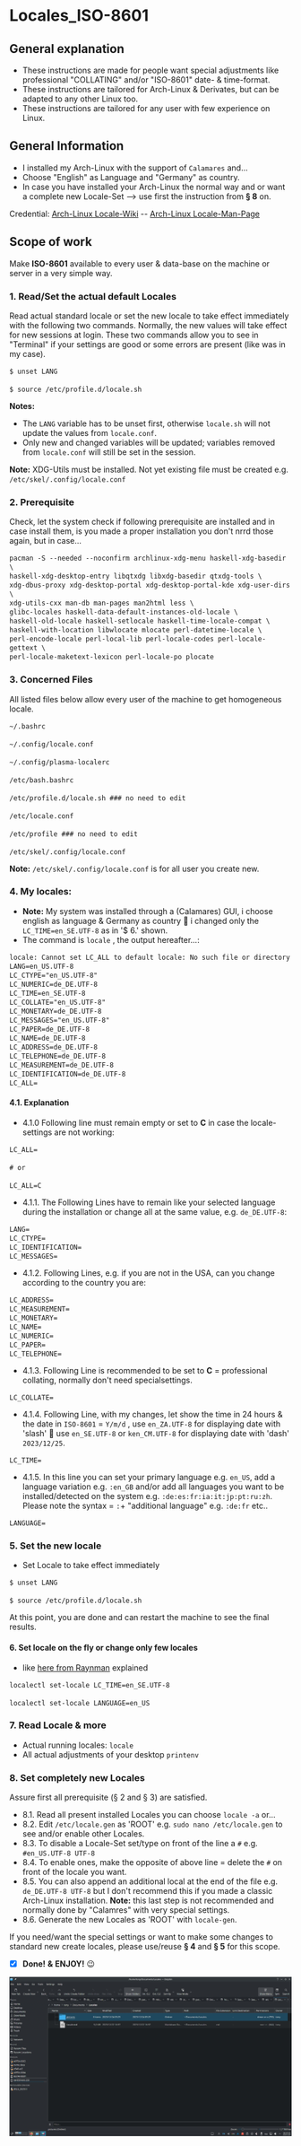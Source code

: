 # Locales_ISO-8601
## General explanation

- These instructions are made for people want special adjustments like professional "COLLATING" and/or "ISO-8601" date- & time-format.
- These instructions are tailored for Arch-Linux & Derivates, but can be adapted to any other Linux too.
- These instructions are tailored for any user with few experience on Linux.

## General Information
* I installed my Arch-Linux with the support of `Calamares` and...
* Choose "English" as Language and "Germany" as country.
* In case you have installed your Arch-Linux the normal way and or want a complete new Locale-Set --> use first the instruction from **§ 8** on.

Credential:
[Arch-Linux Locale-Wiki](https://wiki.archlinux.org/title/locale) -- [Arch-Linux Locale-Man-Page](https://man.archlinux.org/man/locale.7)

## Scope of work
Make **ISO-8601** available to every user & data-base on the machine or server in a very simple way.

### 1. Read/Set the actual default Locales

Read actual standard locale or set the new locale to take effect immediately with the following two commands. Normally, the new values will take effect for new sessions at login. These two commands allow you to see in "Terminal" if your settings are good or some errors are present (like was in my case).
```
$ unset LANG

$ source /etc/profile.d/locale.sh
```
**Notes:** 
* The `LANG` variable has to be unset first, otherwise `locale.sh` will not update the values from `locale.conf`.
* Only new and changed variables will be updated; variables removed from `locale.conf` will still be set in the session.

**Note:** XDG-Utils must be installed. Not yet existing file must be created e.g. `/etc/skel/.config/locale.conf`

### 2. Prerequisite
Check, let the system check if following prerequisite are installed and in case install them, is you made a proper installation you don't nrrd those again, but in case...

```
pacman -S --needed --noconfirm archlinux-xdg-menu haskell-xdg-basedir \
haskell-xdg-desktop-entry libqtxdg libxdg-basedir qtxdg-tools \
xdg-dbus-proxy xdg-desktop-portal xdg-desktop-portal-kde xdg-user-dirs \
xdg-utils-cxx man-db man-pages man2html less \
glibc-locales haskell-data-default-instances-old-locale \
haskell-old-locale haskell-setlocale haskell-time-locale-compat \
haskell-with-location libwlocate mlocate perl-datetime-locale \
perl-encode-locale perl-local-lib perl-locale-codes perl-locale-gettext \
perl-locale-maketext-lexicon perl-locale-po plocate
```

### 3. Concerned Files

All listed files below allow every user of the machine to get homogeneous locale.

```
~/.bashrc

~/.config/locale.conf

~/.config/plasma-localerc

/etc/bash.bashrc

/etc/profile.d/locale.sh ### no need to edit

/etc/locale.conf

/etc/profile ### no need to edit

/etc/skel/.config/locale.conf
```

**Note:** `/etc/skel/.config/locale.conf` is for all user you create new.

### 4. My locales:
* **Note:** My system was installed through a (Calamares) GUI, i choose english as language & Germany as country 🟰 i changed only the `LC_TIME=en_SE.UTF-8` as in '$ 6.' shown.
* The command is `locale` , the output hereafter...:

```
locale: Cannot set LC_ALL to default locale: No such file or directory
LANG=en_US.UTF-8
LC_CTYPE="en_US.UTF-8"
LC_NUMERIC=de_DE.UTF-8
LC_TIME=en_SE.UTF-8
LC_COLLATE="en_US.UTF-8"
LC_MONETARY=de_DE.UTF-8
LC_MESSAGES="en_US.UTF-8"
LC_PAPER=de_DE.UTF-8
LC_NAME=de_DE.UTF-8
LC_ADDRESS=de_DE.UTF-8
LC_TELEPHONE=de_DE.UTF-8
LC_MEASUREMENT=de_DE.UTF-8
LC_IDENTIFICATION=de_DE.UTF-8
LC_ALL=
```

#### 4.1. Explanation

- 4.1.0 Following line must remain empty or set to **C** in case the locale-settings are not working:

```
LC_ALL=

# or

LC_ALL=C
```

- 4.1.1. The Following Lines have to remain like your selected language during the installation or change all at the same value, e.g. `de_DE.UTF-8`:

```
LANG=
LC_CTYPE=
LC_IDENTIFICATION=
LC_MESSAGES=

```

- 4.1.2. Following Lines, e.g. if you are not in the USA, can you change according to the country you are:

```
LC_ADDRESS=
LC_MEASUREMENT=
LC_MONETARY=
LC_NAME=
LC_NUMERIC=
LC_PAPER=
LC_TELEPHONE=

```

* 4.1.3. Following Line is recommended to be set to **C** = professional collating, normally don't need specialsettings.

```
LC_COLLATE=

```

* 4.1.4. Following Line, with my changes, let show the time in 24 hours & the date in `ISO-8601` = `Y/m/d` , use `en_ZA.UTF-8` for displaying date with 'slash' 🟰 use `en_SE.UTF-8` or `ken_CM.UTF-8` for displaying date with 'dash' `2023/12/25`.

```
LC_TIME=
```

* 4.1.5. In this line you can set your primary language e.g. `en_US`, add a language variation e.g. `:en_GB` and/or add all languages you want to be installed/detected on the system e.g. `:de:es:fr:ia:it:jp:pt:ru:zh`. Please note the syntax = `:`+ "additional language" e.g. `:de:fr` etc..

```
LANGUAGE=
```


### 5. Set the new locale

* Set Locale to take effect immediately

```
$ unset LANG

$ source /etc/profile.d/locale.sh
```

At this point, you are done and can restart the machine to see the final results.

#### 6. Set locale on the fly or change only few locales 

* like [here from Raynman](https://bbs.archlinux.org/viewtopic.php?id=284333) explained

```
localectl set-locale LC_TIME=en_SE.UTF-8

localectl set-locale LANGUAGE=en_US 

```

### 7. Read Locale & more

* Actual running locales: `locale`
* All actual adjustments of your desktop `printenv`

### 8. Set completely new Locales

Assure first all prerequisite (§ 2 and § 3) are satisfied.

* 8.1. Read all present installed Locales you can choose `locale -a` or...
* 8.2. Edit `/etc/locale.gen` as 'ROOT' e.g. `sudo nano /etc/locale.gen` to see and/or enable other Locales.
* 8.3. To disable a Locale-Set set/type on front of the line a `#` e.g. `#en_US.UTF-8 UTF-8`
* 8.4. To enable ones, make the opposite of above line = delete the `#` on front of the locale you want.
* 8.5. You can also append an additional local at the end of the file e.g. `de_DE.UTF-8 UTF-8` but I don't recommend this if you made a classic Arch-Linux installation.
**Note:** this last step is not recommended and normally done by "Calamres" with very special settings.
* 8.6. Generate the new Locales as 'ROOT' with `locale-gen`.

If you need/want the special settings or want to make some changes to standard new create locales, please use/reuse **§ 4** and **§ 5** for this scope.

- [x] **Done!** **&** **ENJOY!** :wink:

![](https://github.com/Advantaged/Locales_ISO-8601/blob/main/locales_2023-12-24_09%3A38%3A16_0002.jpeg)
